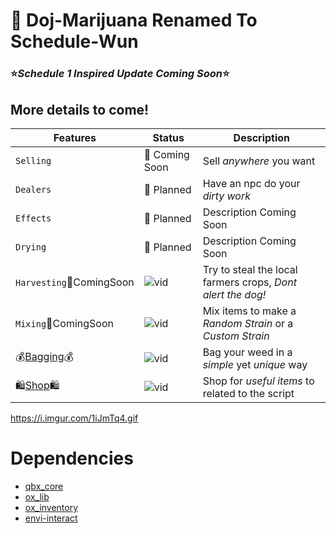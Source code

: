 # 🌱 Doj-Marijuana Renamed To Schedule-Wun

### ⭐*Schedule 1 Inspired Update Coming Soon*⭐
## More details to come!


| Features     		| Status                              	| Description
| --------------------- | ------------------------------------- |------------------------------------- |
| `Selling`   		| 🔄 Coming Soon  			| Sell *anywhere* you want |
| `Dealers`   		| 📅 Planned 				| Have an npc do your *dirty work* |
| `Effects` 		| 📅 Planned 				| Description Coming Soon |
| `Drying` 		| 📅 Planned 				| Description Coming Soon |
| `Harvesting`🔄ComingSoon| ![vid](https://i.imgur.com/JgSeTqk.gif)	| Try to steal the local farmers crops, *Dont alert the dog!*|
| `Mixing`🔄ComingSoon| ![vid](https://i.imgur.com/Cht0xP9.gif) | Mix items to make a *Random Strain* or a *Custom Strain* |
|💰[Bagging](https://github.com/dojwun/Schedule-Wun/tree/main/%5BSchedule-Wun%5D/Schedule-Wun-Bagging)💰| ![vid](https://i.imgur.com/4NsbM2p.gif) | Bag your weed in a *simple* yet *unique* way  |
|🛍️[Shop](https://github.com/dojwun/Schedule-Wun/tree/main/%5BSchedule-Wun%5D/Schedule-Wun-Shop)🛍️| ![vid](https://i.imgur.com/BQZ4IV2.gif) | Shop for *useful items* to related to the script |

https://i.imgur.com/1iJmTq4.gif










# Dependencies
- [qbx_core](https://github.com/Qbox-project/qbx_core) 
- [ox_lib](https://github.com/overextended/ox_lib)
- [ox_inventory](https://github.com/overextended/ox_inventory)
- [envi-interact](https://github.com/Envi-Scripts/envi-interact) 



